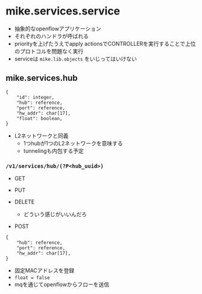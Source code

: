 # mike.services.service

- 抽象的なopenflowアプリケーション
- それぞれのハンドラが呼ばれる
- priorityを上げたうえでapply actionsでCONTROLLERを実行することで上位のプロトコルを問題なく実行
- serviceは `mike.lib.objects` をいじってはいけない

## mike.services.hub

```
{
    "id": integer,
    "hub": reference,
    "port": reference,
    "hw_addr": char[17],
    "float": boolean,
}
```

- L2ネットワークと同義
  - 1つhubが1つのL2ネットワークを意味する
  - tunnelingも内包する予定

### `/v1/services/hub/(?P<hub_uuid>)`

- GET
- PUT
- DELETE
  * どういう感じがいいんだろ

- POST

```
{
    "hub": reference,
    "port": reference,
    "hw_addr": char[17],
}
```

- 固定MACアドレスを登録
- `float = false`
- mqを通じてopenflowからフローを送信
